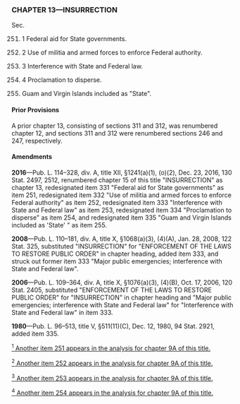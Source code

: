 ### **CHAPTER 13—INSURRECTION** ###

Sec.

251. 1 Federal aid for State governments.

252. 2 Use of militia and armed forces to enforce Federal authority.

253. 3 Interference with State and Federal law.

254. 4 Proclamation to disperse.

255. Guam and Virgin Islands included as "State".

#### Prior Provisions ####

A prior chapter 13, consisting of sections 311 and 312, was renumbered chapter 12, and sections 311 and 312 were renumbered sections 246 and 247, respectively.

#### Amendments ####

**2016**—Pub. L. 114–328, div. A, title XII, §1241(a)(1), (o)(2), Dec. 23, 2016, 130 Stat. 2497, 2512, renumbered chapter 15 of this title "INSURRECTION" as chapter 13, redesignated item 331 "Federal aid for State governments" as item 251, redesignated item 332 "Use of militia and armed forces to enforce Federal authority" as item 252, redesignated item 333 "Interference with State and Federal law" as item 253, redesignated item 334 "Proclamation to disperse" as item 254, and redesignated item 335 "Guam and Virgin Islands included as 'State' " as item 255.

**2008**—Pub. L. 110–181, div. A, title X, §1068(a)(3), (4)(A), Jan. 28, 2008, 122 Stat. 325, substituted "INSURRECTION" for "ENFORCEMENT OF THE LAWS TO RESTORE PUBLIC ORDER" in chapter heading, added item 333, and struck out former item 333 "Major public emergencies; interference with State and Federal law".

**2006**—Pub. L. 109–364, div. A, title X, §1076(a)(3), (4)(B), Oct. 17, 2006, 120 Stat. 2405, substituted "ENFORCEMENT OF THE LAWS TO RESTORE PUBLIC ORDER" for "INSURRECTION" in chapter heading and "Major public emergencies; interference with State and Federal law" for "Interference with State and Federal law" in item 333.

**1980**—Pub. L. 96–513, title V, §511(11)(C), Dec. 12, 1980, 94 Stat. 2921, added item 335.

[<sup>1</sup> Another item 251 appears in the analysis for chapter 9A of this title.](#CHAPTER13_1)

[<sup>2</sup> Another item 252 appears in the analysis for chapter 9A of this title.](#CHAPTER13_2)

[<sup>3</sup> Another item 253 appears in the analysis for chapter 9A of this title.](#CHAPTER13_3)

[<sup>4</sup> Another item 254 appears in the analysis for chapter 9A of this title.](#CHAPTER13_4)